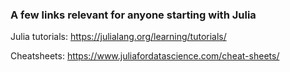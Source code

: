 ### A few links relevant for anyone starting with Julia

Julia tutorials:
https://julialang.org/learning/tutorials/

Cheatsheets: 
https://www.juliafordatascience.com/cheat-sheets/


